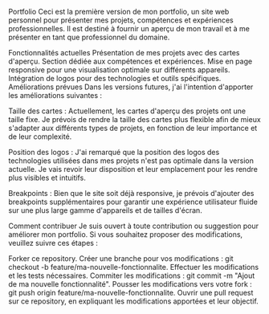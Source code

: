 Portfolio
Ceci est la première version de mon portfolio, un site web personnel pour présenter mes projets, compétences et expériences professionnelles. Il est destiné à fournir un aperçu de mon travail et à me présenter en tant que professionnel du domaine.

Fonctionnalités actuelles
Présentation de mes projets avec des cartes d'aperçu.
Section dédiée aux compétences et expériences.
Mise en page responsive pour une visualisation optimale sur différents appareils.
Intégration de logos pour des technologies et outils spécifiques.
Améliorations prévues
Dans les versions futures, j'ai l'intention d'apporter les améliorations suivantes :

Taille des cartes : Actuellement, les cartes d'aperçu des projets ont une taille fixe. Je prévois de rendre la taille des cartes plus flexible afin de mieux s'adapter aux différents types de projets, en fonction de leur importance et de leur complexité.

Position des logos : J'ai remarqué que la position des logos des technologies utilisées dans mes projets n'est pas optimale dans la version actuelle. Je vais revoir leur disposition et leur emplacement pour les rendre plus visibles et intuitifs.

Breakpoints : Bien que le site soit déjà responsive, je prévois d'ajouter des breakpoints supplémentaires pour garantir une expérience utilisateur fluide sur une plus large gamme d'appareils et de tailles d'écran.

Comment contribuer
Je suis ouvert à toute contribution ou suggestion pour améliorer mon portfolio. Si vous souhaitez proposer des modifications, veuillez suivre ces étapes :

Forker ce repository.
Créer une branche pour vos modifications : git checkout -b feature/ma-nouvelle-fonctionnalite.
Effectuer les modifications et les tests nécessaires.
Commiter les modifications : git commit -m "Ajout de ma nouvelle fonctionnalité".
Pousser les modifications vers votre fork : git push origin feature/ma-nouvelle-fonctionnalite.
Ouvrir une pull request sur ce repository, en expliquant les modifications apportées et leur objectif.
